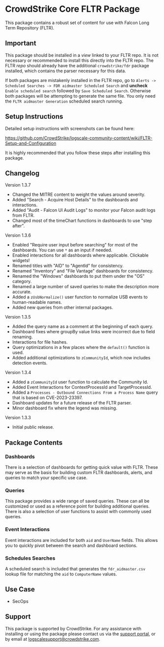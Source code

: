 # CrowdStrike Core FLTR Package

This package contains a robust set of content for use with Falcon Long Term Repository (FLTR). 

## Important

This package should be installed in a *view* linked to your FLTR repo. It is not necessary or recommended to install this directly into the FLTR repo. The FLTR *repo* should already have the additional `crowdstrike/fdr` package installed, which contains the parser necessary for this data.

If both packages are mistakenly installed in the FLTR repo, go to `Alerts -> Scheduled Searches -> FDR aidmaster Scheduled Search` and **uncheck** `Enable scheduled search` followed by `Save Scheduled Search`. Otherwise both packages will be attempting to generate the same file. You only need the `FLTR aidmaster Generation` scheduled search running. 

## Setup Instructions

Detailed setup instructions with screenshots can be found here:

https://github.com/CrowdStrike/logscale-community-content/wiki/FLTR-Setup-and-Configuration

It is highly recommended that you follow these steps after installing this package. 

## Changelog

Version 1.3.7
- Changed the MITRE content to weight the values around severity.
- Added "Search - Acquire Host Details" to the dashboards and interactions. 
- Added "Audit - Falcon UI Audit Logs" to monitor your Falcon audit logs from FLTR.
- Changed most of the timeChart functions in dashboards to use "step after".

Version 1.3.6
- Enabled "Require user input before searching" for most of the dashboards. You can use `*` as an input if needed. 
- Enabled interactions for all dashboards where applicable. Clickable widgets!
- Renamed titles with "AID" to "AgentId" for consistency.
- Renamed "Inventory" and "File Vantage" dashboards for consistency. 
- Renamed the "Windows" dashboards to put them under the "OS" category. 
- Renamed a large number of saved queries to make the description more accurate. 
- Added a `zUsbNormalize()` user function to normalize USB events to human-readable names. 
- Added new queries from other internal packages. 

Version 1.3.5
- Added the query name as a comment at the beginning of each query. 
- Dashboard fixes where groupBy value links were incorrect due to field renaming.
- Interactions for file hashes. 
- Query optimizations in a few places where the `default()` function is used. 
- Added additional optimizations to `zCommunityId`, which now includes detection events. 

Version 1.3.4
- Added a `zCommunityId` user function to calculate the Community Id.
- Added Event Interactions for ContextProcessId and TargetProcessId.
- Added a `Processes - Outbound Connections From a Process Name` query that is based on CVE-2023-23397.
- Dashboard updates for a future release of the FLTR parser. 
- Minor dashboard fix where the legend was missing. 

Version 1.3.3
- Initial public release. 

## Package Contents

### Dashboards

There is a selection of dashboards for getting quick value with FLTR. These may serve as the basis for building custom FLTR dashboards, alerts, and queries to match your specific use case.

### Queries

This package provides a wide range of saved queries. These can all be customized or used as a reference point for building additional queries. There is also a selection of user functions to assist with commonly used queries. 

### Event Interactions

Event interactions are included for both `aid` and `UserName` fields. This allows you to quickly pivot between the search and dashboard sections. 

### Schedules Searches

A scheduled search is included that generates the `fdr_aidmaster.csv` lookup file for matching the `aid` to `ComputerName` values. 

## Use Case

- SecOps

## Support

This package is supported by CrowdStrike. For any assistance with installing or using the package please contact us via the [support portal](https://www.crowdstrike.com/products/observability-and-log-management/support/), or by email at logscalesupport@crowdstrike.com.